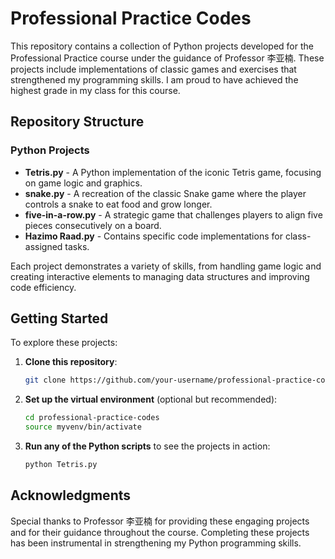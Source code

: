 # Professional Practice Codes

This repository contains a collection of Python projects developed for the Professional Practice course under the guidance of Professor 李亚楠. These projects include implementations of classic games and exercises that strengthened my programming skills. I am proud to have achieved the highest grade in my class for this course.

## Repository Structure

### Python Projects

- **Tetris.py** - A Python implementation of the iconic Tetris game, focusing on game logic and graphics.
- **snake.py** - A recreation of the classic Snake game where the player controls a snake to eat food and grow longer.
- **five-in-a-row.py** - A strategic game that challenges players to align five pieces consecutively on a board.
- **Hazimo Raad.py** - Contains specific code implementations for class-assigned tasks.

Each project demonstrates a variety of skills, from handling game logic and creating interactive elements to managing data structures and improving code efficiency.

## Getting Started

To explore these projects:

1. **Clone this repository**:
   ```bash
   git clone https://github.com/your-username/professional-practice-codes.git
   ```

2. **Set up the virtual environment** (optional but recommended):
   ```bash
   cd professional-practice-codes
   source myvenv/bin/activate
   ```

3. **Run any of the Python scripts** to see the projects in action:
   ```bash
   python Tetris.py
   ```

## Acknowledgments

Special thanks to Professor 李亚楠 for providing these engaging projects and for their guidance throughout the course. Completing these projects has been instrumental in strengthening my Python programming skills.
